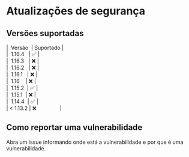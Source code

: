 # Atualizações de segurança

## Versões suportadas

|&nbsp; Versão&nbsp; | Suportado |\
|&nbsp; 1.16.4&nbsp; &nbsp;| :white_check_mark: |\
|&nbsp; 1.16.3&nbsp; &nbsp;| :x: |\
|&nbsp; 1.16.2&nbsp; &nbsp;| :x: |\
|&nbsp; 1.16.1&nbsp; &nbsp;| :x: |\
|&nbsp; 1.16&nbsp; &nbsp; | :x:                |\
|&nbsp; 1.15.2&nbsp; | :white_check_mark: |\
|&nbsp; 1.15.1&nbsp; | :x:                |\
|&nbsp; 1.14.4&nbsp; | :white_check_mark: |\
| < 1.13.2 | :x:&nbsp; &nbsp; &nbsp; &nbsp; &nbsp; &nbsp; &nbsp; &nbsp; |

## Como reportar uma vulnerabilidade

Abra um issue informando onde está a vulnerabilidade e por que é uma vulnerabilidade.
